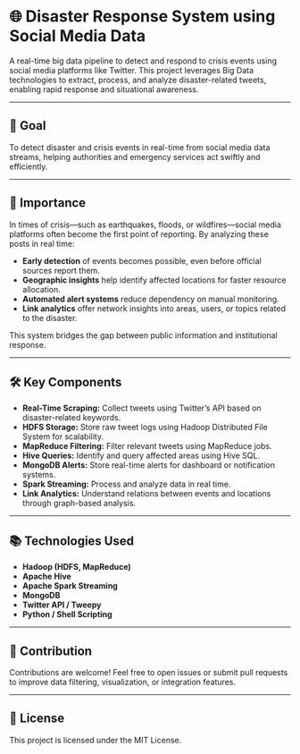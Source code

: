 # 🌐 Disaster Response System using Social Media Data

A real-time big data pipeline to detect and respond to crisis events using social media platforms like Twitter. This project leverages Big Data technologies to extract, process, and analyze disaster-related tweets, enabling rapid response and situational awareness.

---

## 🚀 Goal

To detect disaster and crisis events in real-time from social media data streams, helping authorities and emergency services act swiftly and efficiently.

---

## 🎯 Importance

In times of crisis—such as earthquakes, floods, or wildfires—social media platforms often become the first point of reporting. By analyzing these posts in real time:

- **Early detection** of events becomes possible, even before official sources report them.
- **Geographic insights** help identify affected locations for faster resource allocation.
- **Automated alert systems** reduce dependency on manual monitoring.
- **Link analytics** offer network insights into areas, users, or topics related to the disaster.

This system bridges the gap between public information and institutional response.

---

## 🛠️ Key Components

- **Real-Time Scraping:** Collect tweets using Twitter’s API based on disaster-related keywords.
- **HDFS Storage:** Store raw tweet logs using Hadoop Distributed File System for scalability.
- **MapReduce Filtering:** Filter relevant tweets using MapReduce jobs.
- **Hive Queries:** Identify and query affected areas using Hive SQL.
- **MongoDB Alerts:** Store real-time alerts for dashboard or notification systems.
- **Spark Streaming:** Process and analyze data in real time.
- **Link Analytics:** Understand relations between events and locations through graph-based analysis.

---

## 📚 Technologies Used

- **Hadoop (HDFS, MapReduce)**
- **Apache Hive**
- **Apache Spark Streaming**
- **MongoDB**
- **Twitter API / Tweepy**
- **Python / Shell Scripting**

---

## 🤝 Contribution

Contributions are welcome! Feel free to open issues or submit pull requests to improve data filtering, visualization, or integration features.

---

## 📄 License

This project is licensed under the MIT License.

